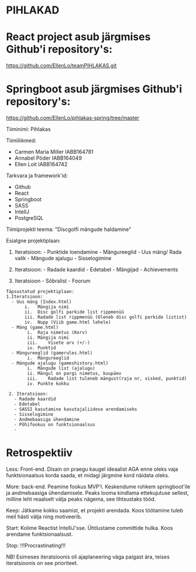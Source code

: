 # PIHLAKAD
# React project asub järgmises Github'i repository's:
https://github.com/EllenLo/teamPIHLAKAS.git
# Springboot asub järgmises Github'i repository's:
https://github.com/EllenLo/pihlakas-spring/tree/master

Tiiminimi: Pihlakas

Tiimiliikmed:
- Carmen Maria Miller IABB164781
- Annabel Põder IABB164049
- Ellen Loit IABB164742

Tarkvara ja framework'id:
- Github
- React
- Springboot
- SASS
- IntellJ
- PostgreSQL

Tiimiprojekti teema: "Discgolfi mängude haldamine"

Esialgne projektiplaan:
  1. Iteratsioon:
    - Punktide loendamine
    - Mängureeglid
    - Uus mäng/ Rada valik
    - Mängude ajalugu
    - Sisselogimine
   
  2. Iteratsioon:
    - Radade kaardid
    - Edetabel
    - Mängijad
    - Achievements
    
  3. Iteratsioon
    - Sõbralist
    - Foorum
    
    Täpsustatud projektiplaan:
    1.Iteratsioon:
      - Uus mäng (Index.html)
           i. 	Mängija nimi
           ii.	Disc golfi parkide list rippmenüü 
           iii.	Radade list rippmenüü (Oleneb disc golfi parkide listist)
           iv.	Nupp (Viib game.html lehele)
      - Mäng (game.html)
            i.	Raja nimetus (Korv)
            ii.	Mängija nimi
            iii.	Visete arv (+/-)
            iv.	Punktid
      -	Mängureeglid (gamerules.html)
            i.	Mängureeglid
      -	Mängude ajalugu (gameshistory.html)
            i.	Mängude list (ajalugu)
            ii.	Mängul on pargi nimetus, kuupäev
            iii.	Radade list tuleneb mängust(raja nr, visked, punktid)
            iv.	Punkte kokku
            
     2. Iteratsioon:
       - Radade kaardid
       - Edetabel
       - SASSI kasutamine kasutajaliidese arendamiseks
       - Sisselogimine
       - Andmebaasiga ühendamine
       - Põhifookus on funktsionaalsus
       - 
       
# Retrospektiiv

  Less: Front-end. Disain on praegu kaugel ideaalist AGA enne oleks vaja funktsionaalsus korda saada, et midagi järgmine kord näidata oleks. 
  
  More: back-end. Peamine fookus MVP'l. Keskendume rohkem springboot'ile ja andmebaasiga ühendamisele. Peaks looma kindlama ettekujutuse sellest, milline leht reaalselt välja peaks nägema, see lihtsustaks tööd. 
  
  Keep: Jätkame kokku saamist, et projekti arendada. Koos töötamine tuleb  meil hästi välja ning motiveerib.  
  
  Start: Kolime Reactist IntelliJ'sse. Ühtlustame committide hulka. Koos arendame funktsionaalsust. 
  
  Stop: !!!Procrastinating!!! 
  
  NB! Esimeses iteratsioonis oli ajaplaneering väga paigast ära, teises iteratsioonis on see prioriteet. 



